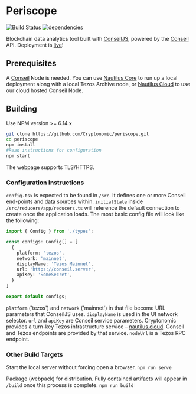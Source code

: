 # Periscope

[![Build Status](https://travis-ci.org/Cryptonomic/Arronax.svg?branch=master)](https://travis-ci.org/Cryptonomic/Arronax)
[![dependencies](https://david-dm.org/Cryptonomic/Arronax/status.svg)](https://david-dm.org/Cryptonomic/Arronax)

Blockchain data analytics tool built with [ConseilJS](https://github.com/Cryptonomic/ConseilJS), powered by the [Conseil](https://github.com/Cryptonomic/Conseil) API. Deployment is [live](https://periscope.arronax.io)!

## Prerequisites

A [Conseil](https://github.com/Cryptonomic/Conseil) Node is needed. You can use [Nautilus Core](https://github.com/Cryptonomic/Nautilus) to run up a local deployment along with a local Tezos Archive node, or [Nautilus Cloud](https://nautilus.cloud) to use our cloud hosted Conseil Node.

## Building

Use NPM version >= 6.14.x

```bash
git clone https://github.com/Cryptonomic/periscope.git
cd periscope
npm install
#Read instructions for configuration
npm start
```

The webpage supports TLS/HTTPS.

### Configuration Instructions

`config.tsx` is expected to be found in `/src`. It defines one or more Conseil end-points and data sources within. `initialState` inside `/src/reducers/app/reducers.ts` will reference the default connection to create once the application loads. The most basic config file will look like the following:

```typescript
import { Config } from './types';

const configs: Config[] = [
  {
    platform: 'tezos',
    network: 'mainnet',
    displayName: 'Tezos Mainnet',
    url: 'https://conseil.server',
    apiKey: 'SomeSecret',
  }
]

export default configs;
```

`platform` ('tezos') and `network` ('mainnet') in that file become URL parameters that ConseilJS uses. `displayName` is used in the UI network selector. `url` and `apiKey` are Conseil service parameters. Cryptonomic provides a turn-key Tezos infrastructure service – [nautilus.cloud](https://nautilus.cloud). Conseil and Tezos endpoints are provided by that service. `nodeUrl` is a Tezos RPC endpoint. 

### Other Build Targets

Start the local server without forcing open a browser.
`npm run serve`

Package (webpack) for distribution. Fully contained artifacts will appear in `/build` once this process is complete.
`npm run build`

